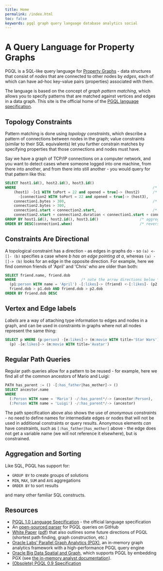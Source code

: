 ```yaml
---
title: Home
permalink: /index.html
toc: false
keywords: pgql graph query language database analytics social
---
```


A Query Language for Property Graphs
====================================

PGQL is a SQL-like query language for [Property Graphs](https://github.com/tinkerpop/blueprints/wiki/Property-Graph-Model) - data structures that consist of *nodes* that are connected to other nodes by *edges*, each of which can have ad-hoc key-value pairs (properties) associated with them.

The language is based on the concept of *graph pattern matching*, which allows you to specify patterns that are matched against vertices and edges in a data graph.  This site is the official home of the [PGQL language specification](spec/1.0/).


Topology Constraints
--------------------

Pattern matching is done using *topology constraints*, which describe a pattern of connections between nodes
in the graph;  value constraints (similar to their SQL equivalents) let you further constrain matches by specifying
properties that those connections and nodes must have.

Say we have a graph of TCP/IP connections on a computer network, and you want to detect cases where someone logged into
one machine, from there into another, and from there into still another - you would query for that pattern like this:

```sql
SELECT host1.id(), host2.id(), host3.id()
WHERE                                                               /* choose what to return */
    (host1) -[c1 WITH toPort = 22 and opened = true]-> (host2)      /* topology must match this pattern */
      -[connection2 WITH toPort = 22 and opened = true]-> (host3),
    connection1.bytes > 300,                                        /* meaningful amount of data was exchanged */
    connection2.bytes > 300,
    connection1.start < connection2.start,                          /* second connection within time-frame of first */
    connection2.start + connection2.duration < connection1.start + connection1.duration
GROUP BY host1.id(), host2.id(), host3.id()                   /* aggregate multiple matching connections */
ORDER BY DESC(connection1.when)                               /* reverse sort chronologically */
```


Constraints Are Directional
---------------------------

A topological constraint has a direction - as edges in graphs do - so `(a) <-[]- (b)`
specifies a case where *b has an edge pointing at a*, whereas `(a) -[]-> (b)` looks
for an edge in the opposite direction.  For example, here we find common friends of
'April' and 'Chris' who are older than both:

```sql
SELECT friend.name, friend.dob
WHERE                              /* note the arrow directions below */
  (p1:person WITH name = 'April') -[:likes]-> (friend) <-[:likes]- (p2:person WITH name = 'Chris'),
  friend.dob > p1.dob AND friend.dob > p2.dob
ORDER BY friend.dob DESC
```

Vertex and Edge labels
----------------------

*Labels* are a way of attaching type information to edges and nodes in a graph, and can be used in
constraints in graphs where not all nodes represent the same thing:

```sql
SELECT p WHERE (p:person) -[e:likes]-> (m:movie WITH title='Star Wars'),
  (p) -[e:likes]-> (m:movie WITH title='Avatar')
```

Regular Path Queries
--------------------

Regular path queries allow for a pattern to be reused - for example, here we
find all of the common ancestors of Mario and Luigi:

```sql
PATH has_parent := () -[:has_father|has_mother]-> ()
SELECT ancestor.name
WHERE
  (:Person WITH name = 'Mario') -/:has_parent*/-> (ancestor:Person),
  (:Person WITH name = 'Luigi') -/:has_parent*/-> (ancestor)
```

The path specification above also shows the use of *anonymous constraints* - no
need to define names for intermediate edges or nodes that will not be used in
additional constraints or query results.  Anonymous elements *can* have constraints,
such as `[:has_father|has_mother]` above - the edge does not get a variable name
(we will not reference it elsewhere), but is constrained.

Aggregation and Sorting
-----------------------

Like SQL, PGQL has support for:

 * `GROUP BY` to create groups of solutions
 * `MIN`, `MAX`, `SUM` and `AVG` aggregations
 * `ORDER BY` to sort results

 and many other familiar SQL constructs.


Resources
---------

 - [PGQL 1.0 Language Specification](spec/1.0/) - the official language specification
 - An [open-sourced parser](https://github.com/oracle/pgql-lang) for PGQL queries on GitHub
 - [White Paper](http://dl.acm.org/citation.cfm?id=2960421) ([pdf](http://event.cwi.nl/grades/2016/07-VanRest.pdf)) that also outlines some future directions of PGQL
   (shortest path finding, graph construction, etc.)
 - [Oracle Labs' Parallel Graph Analytics (PGX)](http://www.oracle.com/technetwork/oracle-labs/parallel-graph-analytics/overview/index.html), an in-memory graph analytics framework with a high-performance PGQL query engine
 - [Oracle Big Data Spatial and Graph](http://www.oracle.com/technetwork/database/database-technologies/bigdata-spatialandgraph/overview/index.html), which supports PGQL by embedding PGX
   (see [the in-memory analyst documentation](http://docs.oracle.com/bigdata/bda45/BDSPA/using-inmem-analytics.htm#BDSPA264)).
 - [(Obsolete) PGQL 0.9 Specification](https://docs.oracle.com/cd/E56133_01/1.2.1/PGQL_Specification.pdf)
